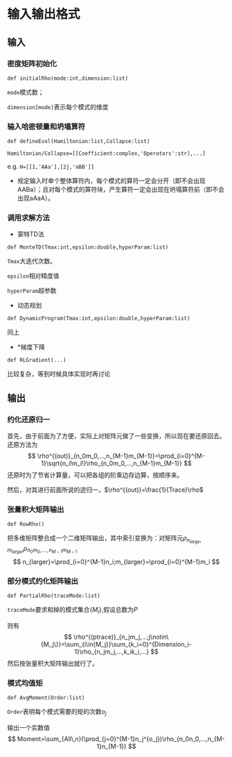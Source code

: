# 输入输出格式

## 输入

### 密度矩阵初始化

``def initialRho(mode:int,dimension:list)``

``mode``模式数；

``dimension[mode]``表示每个模式的维度

### 输入哈密顿量和坍塌算符

``def defineEvol(Hamiltonian:list,Collapse:list)``

``Hamiltonian/Collapse=[[Coefficient:complex,'Operators':str],...]`` 

e.g. ``H=[[1,'AAa'],[2j,'aBB']]``

* 规定输入时单个整体算符内，每个模式的算符一定会分开（即不会出现AABa）；且对每个模式的算符块，产生算符一定会出现在坍塌算符前（即不会出现aAaA）。

### 调用求解方法

* 蒙特TD法

``def MonteTD(Tmax:int,epsilon:double,hyperParam:list)``

``Tmax``大迭代次数。

``epsilon``相对精度值

``hyperParam``超参数

* 动态规划

``def DynamicProgram(Tmax:int,epsilon:double,hyperParam:list)``

同上

* *梯度下降

``def RLGradient(...)``

比较复杂，等到时候具体实现时再讨论

## 输出

### 约化还原归一

首先，由于前面为了方便，实际上对矩阵元做了一些变换，所以现在要还原回去。还原方法为
$$
\rho^{(out)}_{n_0m_0,...,n_{M-1}m_{M-1}}=\prod_{i=0}^{M-1}\sqrt{n_i!m_i!}\rho_{n_0m_0,...,n_{M-1}m_{M-1}}
$$
还原时为了节省计算量，可以把各组的阶乘边存边算，按顺序来。

然后，对其进行前面所说的迹归一，$\rho^{(out)}=\frac{1}{Trace}\rho$

### 张量积大矩阵输出

``def RowRho()``

把多维矩阵整合成一个二维矩阵输出，其中索引变换为：对矩阵元$\rho_{n_{large},m_{larger}}\rho_{n_0m_0,...,n_{M-1}m_{M-1}}$
$$
n_{larger}=\prod_{i=0}^{M-1}n_i;m_{larger}=\prod_{i=0}^{M-1}m_i
$$

### 部分模式约化矩阵输出

``def PartialRho(traceMode:list)``

``traceMode``要求和掉的模式集合$\{M_i\}$,假设总数为$P$

则有
$$
\rho^{(ptrace)}_{n_jm_j,...;j\notin\{M_j\}}=\sum_{i\in{M_j}}\sum_{k_i=0}^{Dimension_i-1}\rho_{n_jm_j,...,k_ik_i,...}
$$
然后按张量积大矩阵输出就行了。

### 模式均值矩

``def AvgMoment(Order:list)``

``Order``表明每个模式需要的矩的次数$o_j$

输出一个实数值
$$
Moment=\sum_{All\,n}(\prod_{j=0}^{M-1}n_j^{o_j})\rho_{n_0n_0,...,n_{M-1}n_{M-1}}
$$
